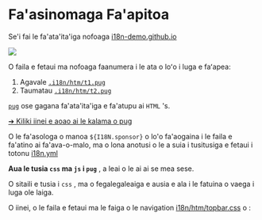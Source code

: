 # Fa'asinomaga Fa'apitoa

Se'i fai le fa'ata'ita'iga nofoaga [i18n-demo.github.io](//i18n-demo.github.io)

![](https://p.3ti.site/1731036697.avif)

O faila e fetaui ma nofoaga faanumera i le ata o loʻo i luga e faʻapea:

1. Agavale [`.i18n/htm/t1.pug`](https://github.com/i18n-site/demo.i18n.site/blob/main/.i18n/htm/t1.pug)
2. Taumatau [`.i18n/htm/t2.pug`](https://github.com/i18n-site/demo.i18n.site/blob/main/.i18n/htm/t2.pug)

[`pug`](https://pugjs.org) ose gagana fa'ata'ita'iga e fa'atupu ai `HTML` 's.

[➔ Kiliki iinei e aoao ai le kalama o pug](https://pugjs.org)

O le fa'asologa o manoa `${I18N.sponsor}` o lo'o fa'aogaina i le faila e fa'atino ai fa'ava-o-malo, ma o lona anotusi o le a suia i tusitusiga e fetaui i totonu [i18n.yml](https://github.com/i18n-site/demo.i18n.site/blob/main/en/i18n.yml)

**Aua le tusia `css` ma `js` i `pug`** , a leai o le ai ai se mea sese.

O sitaili e tusia i `css` , ma o fegalegaleaiga e ausia e ala i le fatuina o vaega i luga ole laiga.

O iinei, o le faila e fetaui ma le faiga o le navigation [i18n/htm/topbar.css](https://github.com/i18n-site/demo.i18n.site/blob/main/.i18n/htm/topbar.css) o :